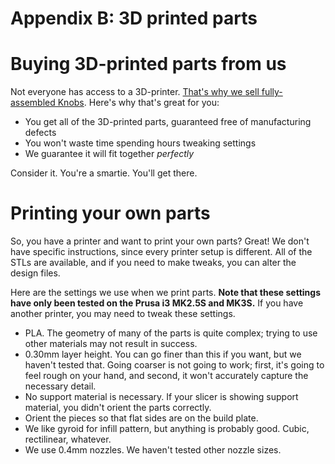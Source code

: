 # Appendix B: 3D printed parts

# Buying 3D-printed parts from us
Not everyone has access to a 3D-printer. [That's why we sell fully-assembled Knobs](https://ploopy.co/product-category/knob/). Here's why that's great for you:

- You get all of the 3D-printed parts, guaranteed free of manufacturing defects
- You won't waste time spending hours tweaking settings
- We guarantee it will fit together *perfectly*

Consider it. You're a smartie. You'll get there.

# Printing your own parts

So, you have a printer and want to print your own parts? Great! We don't have specific instructions, since every printer setup is different. All of the STLs are available, and if you need to make tweaks, you can alter the design files.

Here are the settings we use when we print parts. **Note that these settings have only been tested on the Prusa i3 MK2.5S and MK3S.** If you have another printer, you may need to tweak these settings.

- PLA. The geometry of many of the parts is quite complex; trying to use other materials may not result in success.
- 0.30mm layer height. You can go finer than this if you want, but we haven't tested that. Going coarser is not going to work; first, it's going to feel rough on your hand, and second, it won't accurately capture the necessary detail.
- No support material is necessary. If your slicer is showing support material, you didn't orient the parts correctly.
- Orient the pieces so that flat sides are on the build plate.
- We like gyroid for infill pattern, but anything is probably good. Cubic, rectilinear, whatever.
- We use 0.4mm nozzles. We haven't tested other nozzle sizes.